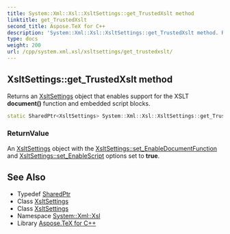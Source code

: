 ```yaml
---
title: System::Xml::Xsl::XsltSettings::get_TrustedXslt method
linktitle: get_TrustedXslt
second_title: Aspose.TeX for C++
description: 'System::Xml::Xsl::XsltSettings::get_TrustedXslt method. Returns an XsltSettings object that enables support for the XSLT document() function and embedded script blocks in C++.'
type: docs
weight: 200
url: /cpp/system.xml.xsl/xsltsettings/get_trustedxslt/
---
```

## XsltSettings::get_TrustedXslt method


Returns an [XsltSettings](../) object that enables support for the XSLT **document()** function and embedded script blocks.

```cpp
static SharedPtr<XsltSettings> System::Xml::Xsl::XsltSettings::get_TrustedXslt()
```


### ReturnValue

An [XsltSettings](../) object with the [XsltSettings::set_EnableDocumentFunction](../set_enabledocumentfunction/) and [XsltSettings::set_EnableScript](../set_enablescript/) options set to **true**.

## See Also

* Typedef [SharedPtr](../../../system/sharedptr/)
* Class [XsltSettings](../)
* Class [XsltSettings](../)
* Namespace [System::Xml::Xsl](../../)
* Library [Aspose.TeX for C++](../../../)
